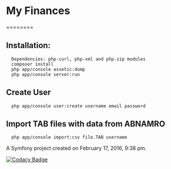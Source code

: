 # My Finances
========

## Installation:
```
  Dependencies: php-curl, php-xml and php-zip modules
  composer install
  php app/console assetic:dump
  php app/console server:run
```

## Create User
```
  php app/console user:create username email password
```

## Import TAB files with data from ABNAMRO

```
  php app/console import:csv file.TAB username
```

A Symfony project created on February 17, 2016, 9:38 pm.


[![Codacy Badge](https://api.codacy.com/project/badge/Grade/0df0b86babfe47cd8c640690894f0d8a)](https://www.codacy.com/app/amanuel-martins/abnamro?utm_source=github.com&amp;utm_medium=referral&amp;utm_content=ammartins/abnamro&amp;utm_campaign=Badge_Grade)
